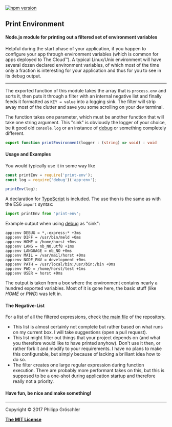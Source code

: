 [![npm version](https://badge.fury.io/js/print-env.svg)](https://badge.fury.io/js/print-env)

## Print Environment

#### Node.js module for printing out a filtered set of environment variables

Helpful during the start phase of your application, if you happen to configure your app through
environment variables (which is common for apps deployed to The Cloud™). A typical Linux/Unix
environment will have several dozen declared environment variables, of which most of the time only
a fraction is interesting for your application and thus for you to see in its debug output.

---

The exported function of this module takes the array that is `process.env` and sorts it, then puts
it through a filter with an internal negative list and finally feeds it formatted as `KEY = value`
into a logging sink. The filter will strip away most of the clutter and save you some scrolling on
your dev terminal.

The function takes one parameter, which must be another function that will take one string argument.
This "sink" is obviously the logger of your choice, be it good old `console.log` or an instance of
[debug](https://github.com/visionmedia/debug) or something completely different.

```typescript
export function printEnvironment(logger : (string) => void) : void
```

#### Usage and Examples

You would typically use it in some way like
```javascript
const printEnv = require('print-env');
const log = require('debug')('app:env');

printEnv(log);
```

A declaration for [TypeScript](http://www.typescriptlang.org) is included. The use then is the same
as with the ES6 `import` syntax:
```javascript
import printEnv from 'print-env';
```

Example output when using [debug](https://github.com/visionmedia/debug) as "sink":
```
app:env DEBUG = *,-express:* +3ms
app:env DIFF = /usr/bin/meld +0ms
app:env HOME = /home/horst +0ms
app:env LANG = nb_NO.utf8 +1ms
app:env LANGUAGE = nb_NO +0ms
app:env MAIL = /var/mail/horst +0ms
app:env NODE_ENV = development +0ms
app:env PATH = /usr/local/bin:/usr/bin:/bin +0ms
app:env PWD = /home/horst/test +1ms
app:env USER = horst +0ms
```
The output is taken from a box where the environment contains nearly a hundred exported variables.
Most of it is gone here, the basic stuff (like _HOME_ or _PWD_) was left in.

#### The Negative-List

For a list of all the filtered expressions, check [the main file](/printenv.js) of the repository.
* This list is almost certainly not complete but rather based on what runs on my current box. I will
  take suggestions (open a pull request).
* This list might filter out things that your project depends on (and what you therefore would like
  to have printed anyhow). Don't use it then, or rather fork it and modify to your requirements.
  I have no plans to make this configurable, but simply because of lacking a brilliant idea how to
  do so.
* The filter creates one large regular expression during function execution. There are probably more
  performant takes on this, but this is supposed to be a one-shot during application startup and
  therefore really not a priority.

#### Have fun, be nice and make something!

---

Copyright © 2017 Philipp Gröschler

**[The MIT License](/LICENSE)**
